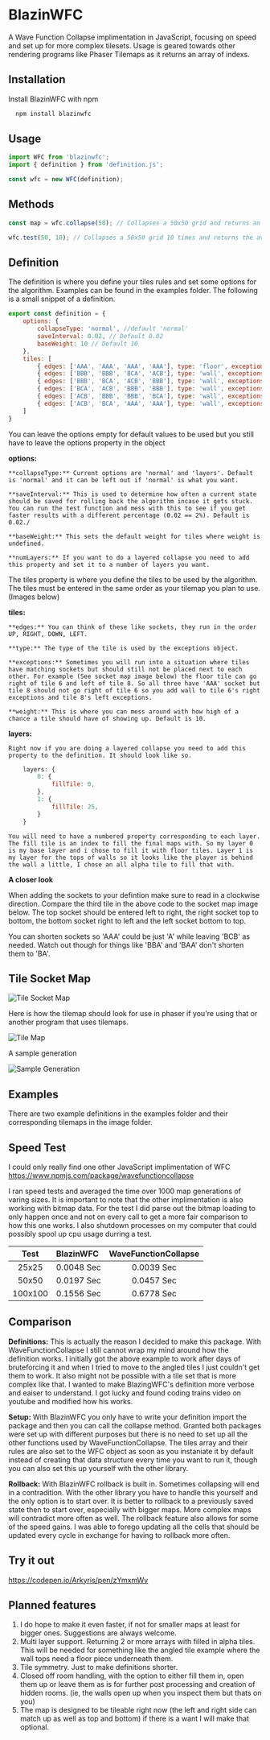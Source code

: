 
# BlazinWFC

A Wave Function Collapse implimentation in JavaScript, focusing on speed and set up for more complex tilesets.
Usage is geared towards other rendering programs like Phaser Tilemaps as it returns an array of indexs.

## Installation

Install BlazinWFC with npm

```bash
  npm install blazinwfc
```
    
## Usage

```javascript
import WFC from 'blazinwfc';
import { definition } from 'definition.js';

const wfc = new WFC(definition);
```

## Methods

```javascript
const map = wfc.collapse(50); // Collapses a 50x50 grid and returns an array of indexs

wfc.test(50, 10); // Collapses a 50x50 grid 10 times and returns the average time in seconds
```

## Definition

The definition is where you define your tiles rules and set some options for the algorithm.
Examples can be found in the examples folder. The following is a small snippet of a definition.

```javascript
export const definition = {
    options: {
        collapseType: 'normal', //default 'normal'
        saveInterval: 0.02, // Default 0.02
        baseWeight: 10 // Default 10
    },
    tiles: [
        { edges: ['AAA', 'AAA', 'AAA', 'AAA'], type: 'floor', exceptions: undefined, weight: 30 },
        { edges: ['BBB', 'BBB', 'BCA', 'ACB'], type: 'wall', exceptions: undefined, weight: 3 },
        { edges: ['BBB', 'BCA', 'ACB', 'BBB'], type: 'wall', exceptions: undefined, weight: 3 },
        { edges: ['BCA', 'ACB', 'BBB', 'BBB'], type: 'wall', exceptions: undefined, weight: 3 },
        { edges: ['ACB', 'BBB', 'BBB', 'BCA'], type: 'wall', exceptions: undefined, weight: 3 },
        { edges: ['ACB', 'BCA', 'AAA', 'AAA'], type: 'wall', exceptions: {down: ['wall'], left: ['wall']}, weight: 5 },
    ]
}
```

You can leave the options empty for default values to be used but you still have to leave the options property in the object

**options:**

    **collapseType:** Current options are 'normal' and 'layers'. Default is 'normal' and it can be left out if 'normal' is what you want.

    **saveInterval:** This is used to determine how often a current state should be saved for rolling back the algorithm incase it gets stuck. You can run the test function and mess with this to see if you get faster results with a different percentage (0.02 == 2%). Default is 0.02./

    **baseWeight:** This sets the default weight for tiles where weight is undefined.

    **numLayers:** If you want to do a layered collapse you need to add this property and set it to a number of layers you want.

The tiles property is where you define the tiles to be used by the algorithm.
The tiles must be entered in the same order as your tilemap you plan to use. (Images below)

**tiles:**

    **edges:** You can think of these like sockets, they run in the order UP, RIGHT, DOWN, LEFT.

    **type:** The type of the tile is used by the exceptions object.

    **exceptions:** Sometimes you will run into a situation where tiles have matching sockets but should still not be placed next to each other. For example (See socket map image below) the floor tile can go right of tile 6 and left of tile 8. So all three have 'AAA' socket but tile 8 should not go right of tile 6 so you add wall to tile 6's right exceptions and tile 8's left exceptions.

    **weight:** This is where you can mess around with how high of a chance a tile should have of showing up. Default is 10.

**layers:**

    Right now if you are doing a layered collapse you need to add this property to the definition. It should look like so.

```javascript
    layers: {
        0: {
            fillTile: 0,
        },
        1: {
            fillTile: 25,
        }
    }
```

    You will need to have a numbered property corresponding to each layer. The fill tile is an index to fill the final maps with. So my layer 0 is my base layer and i chose to fill it with floor tiles. Layer 1 is my layer for the tops of walls so it looks like the player is behind the wall a little, I chose an all alpha tile to fill that with.

**A closer look**

When adding the sockets to your defintion make sure to read in a clockwise direction. Compare the third tile in the above code to the socket map image below. The top socket should be entered left to right, the right socket top to bottom, the bottom socket right to left and the left socket bottom to top.

You can shorten sockets so 'AAA' could be just 'A' while leaving 'BCB' as needed. Watch out though for things like 'BBA' and 'BAA' don't shorten them to 'BA'. 

## Tile Socket Map
![Tile Socket Map](images/simplesockets.png)

Here is how the tilemap should look for use in phaser if you're using that or another program that uses tilemaps.

![Tile Map](images/simpletiles.png)

A sample generation

![Sample Generation](images/simplesample.png)


## Examples

There are two example definitions in the examples folder and their corresponding tilemaps in the image folder.

## Speed Test

I could only really find one other JavaScript implimentation of WFC https://www.npmjs.com/package/wavefunctioncollapse

I ran speed tests and averaged the time over 1000 map generations of varing sizes. It is important to note that the other implimentation is also working with bitmap data. For the test I did parse out the bitmap loading to only happen once and not on every call to get a more fair comparison to how this one works. I also shutdown processes on my computer that could possibly spool up cpu usage durring a test.

|Test   |BlazinWFC |WaveFunctionCollapse|
|:-----:|:---------|:------------------:|
|25x25  |0.0048 Sec|0.0039 Sec          |
|50x50  |0.0197 Sec|0.0457 Sec          |
|100x100|0.1556 Sec|0.6778 Sec          |

## Comparison

**Definitions:** This is actually the reason I decided to make this package. With WaveFunctionCollapse I still cannot wrap my mind around how the definition works. I initially got the above example to work after days of bruteforcing it and when I tried to move to the angled tiles I just couldn't get them to work. It also might not be possible with a tile set that is more complex like that. I wanted to make BlazingWFC's definition more verbose and eaiser to understand. I got lucky and found coding trains video on youtube and modified how his works.

**Setup:** With BlazinWFC you only have to write your definition import the package and then you can call the collapse method. Granted both packages were set up with different purposes but there is no need to set up all the other functions used by WaveFunctionCollapse. The tiles array and their rules are also set to the WFC object as soon as you instaniate it by default instead of creating that data structure every time you want to run it, though you can also set this up yourself with the other library.

**Rollback:** With BlazinWFC rollback is built in. Sometimes collapsing will end in a contradition. With the other library you have to handle this yourself and the only option is to start over. It is better to rollback to a previously saved state then to start over, especially with bigger maps. More complex maps will contradict more often as well. The rollback feature also allows for some of the speed gains. I was able to forego updating all the cells that should be updated every cycle in exchange for having to rollback more often. 


## Try it out

https://codepen.io/Arkyris/pen/zYmxmWv

## Planned features
1. I do hope to make it even faster, if not for smaller maps at least for bigger ones. Suggestions are always welcome.
2. Multi layer support. Returning 2 or more arrays with filled in alpha tiles. This will be needed for something like the angled tile example where the wall tops need a floor piece underneath them.
3. Tile symmetry. Just to make definitions shorter.
4. Closed off room handling, with the option to either fill them in, open them up or leave them as is for further post processing and creation of hidden rooms. (ie, the walls open up when you inspect them but thats on you)
5. The map is designed to be tileable right now (the left and right side can match up as well as top and bottom) if there is a want I will make that optional.
